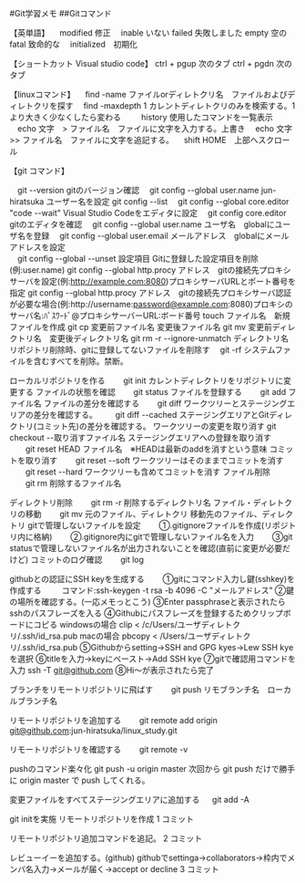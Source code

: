 #Git学習メモ
##Gitコマンド

【英単語】
　modified 修正
　inable いない
  failed 失敗しました
  empty 空の
  fatal 致命的な
　initialized　初期化  

【ショートカット Visual studio code】
 ctrl + pgup 次のタブ
 ctrl + pgdn 次のタブ
 
 【linuxコマンド】
　find -name ファイルorディレトクリ名　ファイルおよびディレトクリを探す
　find -maxdepth 1 カレントディレトクリのみを検索する。1より大きく少なくしたら変わる  　
　history 使用したコマンドを一覧表示
　echo 文字　> ファイル名　ファイルに文字を入力する。上書き
　echo 文字　>> ファイル名　ファイルに文字を追記する。
　shift HOME　上部へスクロール


【git コマンド】

　git --version gitのバージョン確認
　git config --global user.name jun-hiratsuka ユーザー名を設定
  git config --list
　git config --global core.editor "code --wait" Visual Studio Codeをエディタに設定
　git config core.editor gitのエディタを確認
　git config --global user.name ユーザ名　globalにユーザ名を登録
　git config --global user.email  メールアドレス　globalにメールアドレスを設定  
　git config --global --unset 設定項目 Gitに登録した設定項目を削除(例:user.name)
  git config --global http.procy アドレス　gitの接続先プロキシサーバを設定(例:http://example.com:8080)プロキシサーバURLとポート番号を指定
  git config --global http.procy アドレス　gitの接続先プロキシサーバ認証が必要な場合(例:http://username:password@example.com:8080)プロキシのサーバ名:ﾊﾟｽﾜｰﾄﾞ@プロキシサーバーURL:ボード番号
  touch ファイル名　新規ファイルを作成
  git cp 変更前ファイル名 変更後ファイル名
  git mv 変更前ディレクトリ名　変更後ディレクトリ名
  git rm -r --ignore-unmatch  ディレクトリ名　 リポジトリ削除時、gitに登録してないファイルを削除す
　git -rf システムファイルを含むすべてを削除。禁断。　
  

ローカルリポジトリを作る
　　git init カレントディレクトリをリポジトリに変更する
ファイルの状態を確認
　　git status
ファイルを登録する
　　git add ファイル名
ファイルの差分を確認する
　　git diff ワークツリーとステージングエリアの差分を確認する。
　　git diff --cached ステージングエリアとGitディレクトリ(コミット先)の差分を確認する。
ワークツリーの変更を取り消す
    git checkout --取り消すファイル名
ステージングエリアへの登録を取り消す
　　git reset HEAD ファイル名　※HEADは最新のaddを消すという意味
コミットを取り消す
　　git reset --soft ワークツリーはそのままでコミットを消す
　　git reset --hard ワークツリーも含めてコミットを消す
ファイル削除
　　git rm 削除するファイル名

ディレクトリ削除
　　git rm -r 削除するディレクトリ名
ファイル・ディレトクリの移動
　　git mv 元のファイル、ディレトクリ 移動先のファイル、ディレクトリ
gitで管理しないファイルを設定
　　①.gitignoreファイルを作成(リポジトリ内に格納)
　　②.gitignore内にgitで管理しないファイル名を入力
　　➂git statusで管理しないファイル名が出力されないことを確認(直前に変更が必要だけど)
コミットのログ確認
　　git log

githubとの認証にSSH keyを生成する
　　①gitにコマンド入力し鍵(sshkey)を作成する
　　 コマンド:ssh-keygen -t rsa -b 4096 -C "メールアドレス"
    ②鍵の場所を確認する。(一応メモっとこう)
    ➂Enter passphraseと表示されたらsshのパスフレーズを入る
    ④Githubにパスフレーズを登録するためクリップボードにコピる
     windowsの場合 clip < /c/Users/ユーザディレトクリ/.ssh/id_rsa.pub
     macの場合     pbcopy < /Users/ユーザディレトクリ/.ssh/id_rsa.pub
    ➄Githubからsetting→SSH and GPG kyes→Lew SSH kyeを選択
    ⑥titleを入力→keyにペースト→Add SSH kye
    ➆gitで確認用コマンドを入力
    ssh -T git@github.com
    ⑧Hi～が表示されたら完了 
    
ブランチをリモートリポジトリに飛ばす
　　git push リモブランチ名　ローカルブランチ名

リモートリポジトリを追加する
　　git remote add origin git@github.com:jun-hiratsuka/linux_study.git

リモートリポジトリを確認する
　　git remote -v

pushのコマンド楽々化
   git push -u origin master 次回から git push だけで勝手に origin master で push してくれる。

変更ファイルをすべてステージングエリアに追加する
　 git add -A


git initを実施
リモートリポジトリを作成
1 コミット

リモートリポジトリ追加コマンドを追記。
2 コミット

レビューイーを追加する。(github)
githubでsettinga→collaborators→枠内でメンバ名入力→メールが届く→accept or decline
3 コミット
